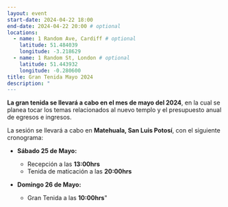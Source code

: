 ```yaml
---
layout: event
start-date: 2024-04-22 18:00
end-date: 2024-04-22 20:00 # optional
locations:
  - name: 1 Random Ave, Cardiff # optional
    latitude: 51.484039
    longitude: -3.218629
  - name: 1 Random St, London # optional
    latitude: 51.443932
    longitude: -0.280600
title: Gran Tenida Mayo 2024
description: "
---
```

**La gran tenida se llevará a cabo en el mes de mayo del 2024**, en la cual se planea tocar los temas relacionados al nuevo templo y el presupuesto anual de egresos e ingresos. 

La sesión se llevará a cabo en **Matehuala, San Luis Potosí**, con el siguiente cronograma:

- **Sábado 25 de Mayo:**
  - Recepción a las **13:00hrs**
  - Tenida de maticación a las **20:00hrs**

- **Domingo 26 de Mayo:**
  - Gran Tenida a las **10:00hrs**"
